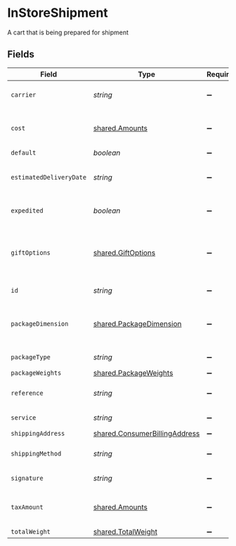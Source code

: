 # InStoreShipment

A cart that is being prepared for shipment


## Fields

| Field                                                                                 | Type                                                                                  | Required                                                                              | Description                                                                           | Example                                                                               |
| ------------------------------------------------------------------------------------- | ------------------------------------------------------------------------------------- | ------------------------------------------------------------------------------------- | ------------------------------------------------------------------------------------- | ------------------------------------------------------------------------------------- |
| `carrier`                                                                             | *string*                                                                              | :heavy_minus_sign:                                                                    | The name of the carrier selected.                                                     | FedEx                                                                                 |
| `cost`                                                                                | [shared.Amounts](../../../sdk/models/shared/amounts.md)                               | :heavy_minus_sign:                                                                    | The amount. **Nullable** for Transactions Details.                                    |                                                                                       |
| `default`                                                                             | *boolean*                                                                             | :heavy_minus_sign:                                                                    | N/A                                                                                   | false                                                                                 |
| `estimatedDeliveryDate`                                                               | *string*                                                                              | :heavy_minus_sign:                                                                    | The estimated delivery date.                                                          | 08-30-2022                                                                            |
| `expedited`                                                                           | *boolean*                                                                             | :heavy_minus_sign:                                                                    | True if shipment is expedited.                                                        | false                                                                                 |
| `giftOptions`                                                                         | [shared.GiftOptions](../../../sdk/models/shared/giftoptions.md)                       | :heavy_minus_sign:                                                                    | Contains the gift option settings for wrapping and custom messages.                   |                                                                                       |
| `id`                                                                                  | *string*                                                                              | :heavy_minus_sign:                                                                    | ID for billing address                                                                | addres-1                                                                              |
| `packageDimension`                                                                    | [shared.PackageDimension](../../../sdk/models/shared/packagedimension.md)             | :heavy_minus_sign:                                                                    | Contains the package's width, eight, depth, and unit details.                         |                                                                                       |
| `packageType`                                                                         | *string*                                                                              | :heavy_minus_sign:                                                                    | The type of package.                                                                  | A big package.                                                                        |
| `packageWeights`                                                                      | [shared.PackageWeights](../../../sdk/models/shared/packageweights.md)                 | :heavy_minus_sign:                                                                    | N/A                                                                                   |                                                                                       |
| `reference`                                                                           | *string*                                                                              | :heavy_minus_sign:                                                                    | Reference for the object.                                                             | 1123                                                                                  |
| `service`                                                                             | *string*                                                                              | :heavy_minus_sign:                                                                    | The service name.                                                                     | Option 1                                                                              |
| `shippingAddress`                                                                     | [shared.ConsumerBillingAddress](../../../sdk/models/shared/consumerbillingaddress.md) | :heavy_minus_sign:                                                                    | N/A                                                                                   |                                                                                       |
| `shippingMethod`                                                                      | *string*                                                                              | :heavy_minus_sign:                                                                    | The name of the shipping method.                                                      | Unknown                                                                               |
| `signature`                                                                           | *string*                                                                              | :heavy_minus_sign:                                                                    | The signature.                                                                        | a1B2s3dC4f5g5D6hj6E7k8F9l0                                                            |
| `taxAmount`                                                                           | [shared.Amounts](../../../sdk/models/shared/amounts.md)                               | :heavy_minus_sign:                                                                    | The amount. **Nullable** for Transactions Details.                                    |                                                                                       |
| `totalWeight`                                                                         | [shared.TotalWeight](../../../sdk/models/shared/totalweight.md)                       | :heavy_minus_sign:                                                                    | N/A                                                                                   |                                                                                       |